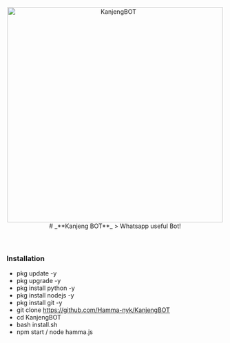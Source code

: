 <div align="center">
<img src="https://i.ibb.co/wLh1K92/logo-2.png" alt="KanjengBOT" width="500" />
# _**Kanjeng BOT**_ 
> Whatsapp useful Bot!
</div><br/>
<br/>

### Installation
- pkg update -y
- pkg upgrade -y
- pkg install python -y
- pkg install nodejs -y
- pkg install git -y
- git clone https://github.com/Hamma-nyk/KanjengBOT
- cd KanjengBOT
- bash install.sh
- npm start / node hamma.js
